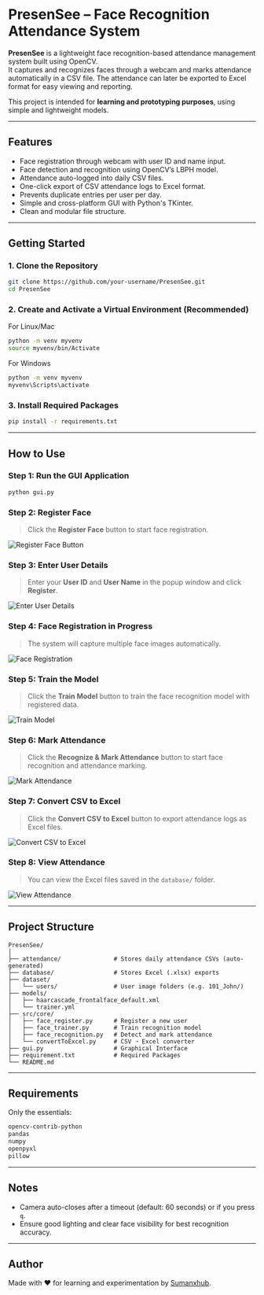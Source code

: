 # PresenSee – Face Recognition Attendance System

**PresenSee** is a lightweight face recognition-based attendance management system built using OpenCV.  
It captures and recognizes faces through a webcam and marks attendance automatically in a CSV file. The attendance can later be exported to Excel format for easy viewing and reporting.

This project is intended for **learning and prototyping purposes**, using simple and lightweight models.

---

## Features

- Face registration through webcam with user ID and name input.
- Face detection and recognition using OpenCV’s LBPH model.
- Attendance auto-logged into daily CSV files.
- One-click export of CSV attendance logs to Excel format.
- Prevents duplicate entries per user per day.
- Simple and cross-platform GUI with Python's TKinter.
- Clean and modular file structure.

---

## Getting Started

### 1. Clone the Repository

```bash
git clone https://github.com/your-username/PresenSee.git
cd PresenSee
```

### 2. Create and Activate a Virtual Environment (Recommended)

For Linux/Mac

```bash
python -m venv myvenv 
source myvenv/bin/Activate
```

For Windows

```cmd
python -m venv myvenv
myvenv\Scripts\activate
```

### 3. Install Required Packages

```bash
pip install -r requirements.txt
```

---

## How to Use

### Step 1: Run the GUI Application

```bash
python gui.py
```

### Step 2: Register Face

> Click the **Register Face** button to start face registration.

![Register Face Button](assets/1_startView.png)

### Step 3: Enter User Details

> Enter your **User ID** and **User Name** in the popup window and click **Register**.

![Enter User Details](assets/2_Register_face.png)

### Step 4: Face Registration in Progress

> The system will capture multiple face images automatically.

![Face Registration](assets/3_startRegistration.png)

### Step 5: Train the Model

> Click the **Train Model** button to train the face recognition model with registered data.

![Train Model](assets/4_trainModel.png)

### Step 6: Mark Attendance

> Click the **Recognize & Mark Attendance** button to start face recognition and attendance marking.

![Mark Attendance](assets/5_markAttendance.png)

### Step 7: Convert CSV to Excel

> Click the **Convert CSV to Excel** button to export attendance logs as Excel files.

![Convert CSV to Excel](assets/6_convertToExcel.png)

### Step 8: View Attendance

> You can view the Excel files saved in the `database/` folder.

![View Attendance](assets/7_ViewAttendance.png)


---

## Project Structure

```
PresenSee/
│
├── attendance/               # Stores daily attendance CSVs (auto-generated)
├── database/                 # Stores Excel (.xlsx) exports
├── dataset/
│   └── users/                # User image folders (e.g. 101_John/)
├── models/
│   ├── haarcascade_frontalface_default.xml
│   └── trainer.yml
├── src/core/
│   ├── face_register.py      # Register a new user
│   ├── face_trainer.py       # Train recognition model
│   ├── face_recognition.py   # Detect and mark attendance
│   └── convertToExcel.py     # CSV ➝ Excel converter
├── gui.py                    # Graphical Interface
├── requirement.txt           # Required Packages
└── README.md
```

---

## Requirements

Only the essentials:
```txt
opencv-contrib-python
pandas
numpy
openpyxl
pillow
```

---

## Notes

- Camera auto-closes after a timeout (default: 60 seconds) or if you press `q`.
- Ensure good lighting and clear face visibility for best recognition accuracy.

---

## Author

Made with ❤️ for learning and experimentation by [Sumanxhub](https://github.com/Sumanxhub/).
